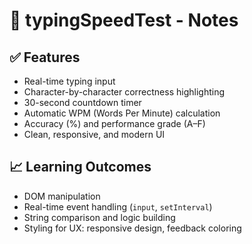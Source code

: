 # 📝 typingSpeedTest - Notes

## ✅ Features
- Real-time typing input
- Character-by-character correctness highlighting
- 30-second countdown timer
- Automatic WPM (Words Per Minute) calculation
- Accuracy (%) and performance grade (A–F)
- Clean, responsive, and modern UI


## 📈 Learning Outcomes
- DOM manipulation
- Real-time event handling (`input`, `setInterval`)
- String comparison and logic building
- Styling for UX: responsive design, feedback coloring
